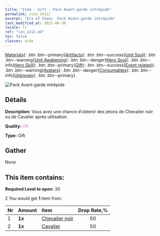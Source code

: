 ```yaml
---
title: "Item - Gift - Pack Avant-garde intrépide"
permalink: /con_1412/
excerpt: "Era of Chaos  Pack Avant-garde intrépide"
last_modified_at: 2021-06-30
locale: fr
ref: "con_1412.md"
toc: false
classes: wide
---
```

 [Materials](/ItemsFR/){: .btn .btn--primary}[Artifacts](/ItemsFR/Artifacts/){: .btn .btn--success}[Unit Soul](/ItemsFR/UnitSoul/){: .btn .btn--warning}[Unit Awakening](/ItemsFR/UnitAwakening/){: .btn .btn--danger}[Hero Soul](/ItemsFR/HeroSoul/){: .btn .btn--info}[Hero Skill](/ItemsFR/HeroSkill/){: .btn .btn--primary}[Gift](/ItemsFR/Gift/){: .btn .btn--success}[Event related](/ItemsFR/Events/){: .btn .btn--warning}[Avatars](/ItemsFR/Avatars/){: .btn .btn--danger}[Consumables](/ItemsFR/Consumables/){: .btn .btn--info}[Unknown](/ItemsFR/Unknown/){: .btn .btn--primary}

 ![Pack Avant-garde intrépide](/images/t/i_907026.png)

## Détails
 **Description:** Vous avez une chance d'obtenir des jetons de Chevalier noir ou de Cavalier après utilisation.

 **Quality:** <span style="color: #DA70D6">OK</span>

 **Type:** Gift

## Gather

  None

## This item contains:

 **Required Level to open:** 30

 2 You would get **1** item  from:

  | Nr | Amount |     Item    | Drop Rate,% |
  |:---|:-------|:------------|:---------:|
  | 1 |  **1x** | [Chevalier noir](/ItemsFR/unt_213/) | 50 | 
  | 2 |  **1x** | [Cavalier ](/ItemsFR/unt_195/) | 50 | 

